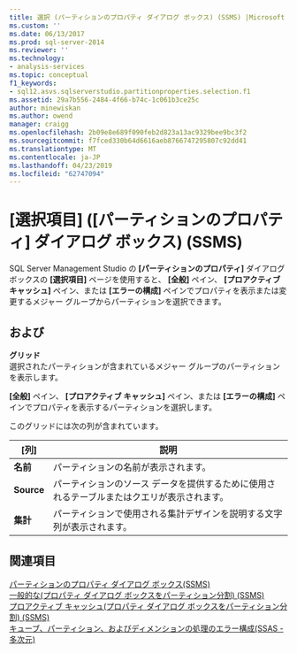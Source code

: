 ```yaml
---
title: 選択 (パーティションのプロパティ ダイアログ ボックス) (SSMS) |Microsoft Docs
ms.custom: ''
ms.date: 06/13/2017
ms.prod: sql-server-2014
ms.reviewer: ''
ms.technology:
- analysis-services
ms.topic: conceptual
f1_keywords:
- sql12.asvs.sqlserverstudio.partitionproperties.selection.f1
ms.assetid: 29a7b556-2484-4f66-b74c-1c061b3ce25c
author: minewiskan
ms.author: owend
manager: craigg
ms.openlocfilehash: 2b09e8e689f090feb2d823a13ac9329bee9bc3f2
ms.sourcegitcommit: f7fced330b64d6616aeb8766747295807c92dd41
ms.translationtype: MT
ms.contentlocale: ja-JP
ms.lasthandoff: 04/23/2019
ms.locfileid: "62747094"
---
```

# <a name="selection-partition-properties-dialog-box-ssms"></a>[選択項目] ([パーティションのプロパティ] ダイアログ ボックス) (SSMS)
  SQL Server Management Studio の **[パーティションのプロパティ]** ダイアログ ボックスの **[選択項目]** ページを使用すると、 **[全般]** ペイン、 **[プロアクティブ キャッシュ]** ペイン、または **[エラーの構成]** ペインでプロパティを表示または変更するメジャー グループからパーティションを選択できます。  
  
## <a name="options"></a>および  
 **グリッド**  
 選択されたパーティションが含まれているメジャー グループのパーティションを表示します。  
  
 **[全般]** ペイン、 **[プロアクティブ キャッシュ]** ペイン、または **[エラーの構成]** ペインでプロパティを表示するパーティションを選択します。  
  
 このグリッドには次の列が含まれています。  
  
|[列]|説明|  
|------------|-----------------|  
|**名前**|パーティションの名前が表示されます。|  
|**Source**|パーティションのソース データを提供するために使用されるテーブルまたはクエリが表示されます。|  
|**集計**|パーティションで使用される集計デザインを説明する文字列が表示されます。|  
  
## <a name="see-also"></a>関連項目  
 [パーティションのプロパティ ダイアログ ボックス&#40;SSMS&#41;](partition-properties-dialog-box-ssms.md)   
 [一般的な&#40;プロパティ ダイアログ ボックスをパーティション分割&#41; &#40;SSMS&#41;](general-partition-properties-dialog-box-ssms.md)   
 [プロアクティブ キャッシュ&#40;プロパティ ダイアログ ボックスをパーティション分割&#41; &#40;SSMS&#41;](proactive-caching-partition-properties-dialog-box-ssms.md)   
 [キューブ、パーティション、およびディメンションの処理のエラー構成&#40;SSAS - 多次元&#41;](multidimensional-models/error-configuration-for-cube-partition-and-dimension-processing.md)  
  
  

